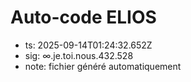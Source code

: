 # Auto-code ELIOS
- ts: 2025-09-14T01:24:32.652Z
- sig: ∞.je.toi.nous.432.528
- note: fichier généré automatiquement